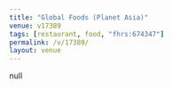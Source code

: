 ```yaml
---
title: "Global Foods (Planet Asia)"
venue: v17389
tags: [restaurant, food, "fhrs:674347"]
permalink: /v/17389/
layout: venue
---
```

null